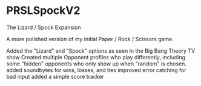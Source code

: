 # PRSLSpockV2
The Lizard / Spock Expansion

A more polished version of my initial Paper / Rock / Scissors game.

Added the "Lizard" and "Spock" options as seen in the Big Bang Theory TV show
Created multiple Opponent profiles who play differently, including some "hidden" opponents who only show up when "random" is chosen.
added soundbytes for wins, losses, and ties
improved error catching for bad input
added a simple score tracker
